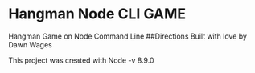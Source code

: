 # Hangman Node CLI GAME
Hangman Game on Node Command Line
##Directions
Built with love by Dawn Wages

This project was created with Node -v 8.9.0